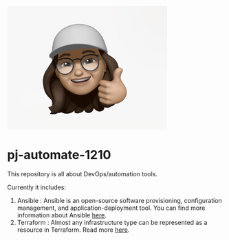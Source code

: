 ![Alt text](https://github.com/PJ1288/pj-automate-1210/blob/master/images/Avatar.png)

# pj-automate-1210
This repository is all about DevOps/automation tools. 

Currently it includes:
1. Ansible : Ansible is an open-source software provisioning, configuration management, and application-deployment tool. You can find more information about Ansible [here](https://www.ansible.com/overview/how-ansible-works).
2. Terraform : Almost any infrastructure type can be represented as a resource in Terraform. Read more [here](https://www.terraform.io/docs/providers/index.html).
